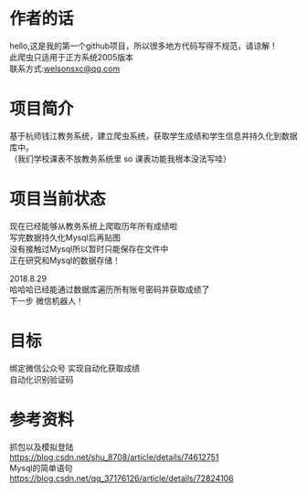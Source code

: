 # 作者的话
  hello,这是我的第一个github项目，所以很多地方代码写得不规范，请谅解！  
  此爬虫只适用于正方系统2005版本  
  联系方式:welsonsxc@qq.com  
# 项目简介
  基于杭师钱江教务系统，建立爬虫系统，获取学生成绩和学生信息并持久化到数据库中。  
  （我们学校课表不放教务系统里 so 课表功能我根本没法写哇）
# 项目当前状态
  现在已经能够从教务系统上爬取历年所有成绩啦  
  <a color="red">写完数据持久化Mysql后再贴图</a>  
  没有接触过Mysql所以暂时只能保存在文件中  
  正在研究和Mysql的数据存储！
    
  2018.8.29  
  哈哈哈已经能通过数据库遍历所有账号密码并获取成绩了  
  下一步 微信机器人！  
  
# 目标
  绑定微信公众号 实现自动化获取成绩  
  自动化识别验证码  

# 参考资料
  抓包以及模拟登陆  
  https://blog.csdn.net/shu_8708/article/details/74612751  
  Mysql的简单语句  
  https://blog.csdn.net/qq_37176126/article/details/72824106  
